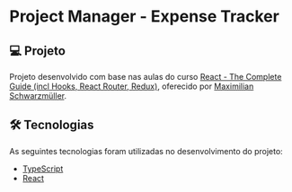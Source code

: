 # Project Manager - Expense Tracker
## 💻 Projeto

Projeto desenvolvido com base nas aulas do curso [React - The Complete Guide (incl Hooks, React Router, Redux)][course], oferecido por [Maximilian Schwarzmüller][author].

## 🛠 Tecnologias

As seguintes tecnologias foram utilizadas no desenvolvimento do projeto:

- [TypeScript][typescript]
- [React][react]

[course]: https://www.udemy.com/course/react-the-complete-guide-incl-redux/
[author]: https://www.udemy.com/user/maximilian-schwarzmuller/
[typescript]: https://www.typescriptlang.org/
[react]: https://reactjs.org/
